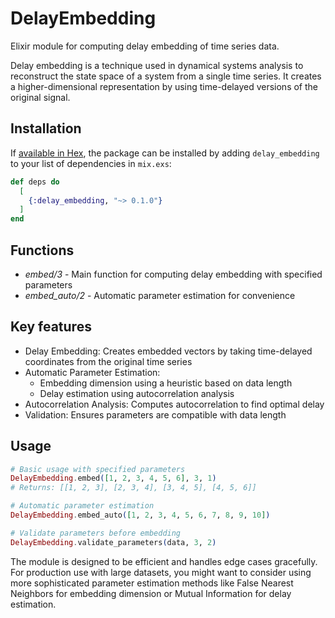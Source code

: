# DelayEmbedding

Elixir module for computing delay embedding of time series data.

Delay embedding is a technique used in dynamical systems analysis to reconstruct the state space of a system from a single time series. It creates a higher-dimensional representation by using time-delayed versions of the original signal.

## Installation

If [available in Hex](https://hex.pm/docs/publish), the package can be installed
by adding `delay_embedding` to your list of dependencies in `mix.exs`:

```elixir
def deps do
  [
    {:delay_embedding, "~> 0.1.0"}
  ]
end
```

## Functions

* *embed/3* - Main function for computing delay embedding with specified parameters
* *embed_auto/2* - Automatic parameter estimation for convenience

## Key features

* Delay Embedding: Creates embedded vectors by taking time-delayed coordinates from the original time series
* Automatic Parameter Estimation:
  * Embedding dimension using a heuristic based on data length
  * Delay estimation using autocorrelation analysis
* Autocorrelation Analysis: Computes autocorrelation to find optimal delay
* Validation: Ensures parameters are compatible with data length

## Usage

```elixir
# Basic usage with specified parameters
DelayEmbedding.embed([1, 2, 3, 4, 5, 6], 3, 1)
# Returns: [[1, 2, 3], [2, 3, 4], [3, 4, 5], [4, 5, 6]]

# Automatic parameter estimation
DelayEmbedding.embed_auto([1, 2, 3, 4, 5, 6, 7, 8, 9, 10])

# Validate parameters before embedding
DelayEmbedding.validate_parameters(data, 3, 2)
```

The module is designed to be efficient and handles edge cases gracefully. For production use with large datasets, you might want to consider using more sophisticated parameter estimation methods like False Nearest Neighbors for embedding dimension or Mutual Information for delay estimation.